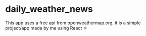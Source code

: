 # daily_weather_news
This app uses a free api from openweathermap.org, it is a simple project/app made by me using React ⚛️ 
